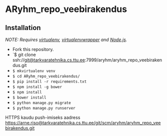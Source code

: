 # ARyhm_repo_veebirakendus

## Installation

*NOTE: Requires [virtualenv](http://virtualenv.readthedocs.org/en/latest/),
[virtualenvwrapper](http://virtualenvwrapper.readthedocs.org/en/latest/) and
[Node.js](http://nodejs.org/).*

* Fork this repository.
* `$ git clone ssh://git@tarkvaratehnika.cs.ttu.ee:7999/aryhm/aryhm_repo_veebirakendus.git
* `$ mkvirtualenv venv`
* `$ cd ARyhm_repo_veebirakendus/`
* `$ pip install -r requirements.txt`
* `$ npm install -g bower`
* `$ npm install`
* `$ bower install`
* `$ python manage.py migrate`
* `$ python manage.py runserver`

HTTPS kaudu push-imiseks aadress https://arne.riso@tarkvaratehnika.cs.ttu.ee/git/scm/aryhm/aryhm_repo_veebirakendus.git
